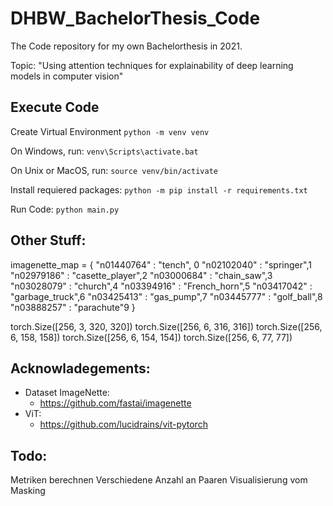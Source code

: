 # DHBW_BachelorThesis_Code

The Code repository for my own Bachelorthesis in 2021. 

Topic: "Using attention techniques for explainability of deep learning models in computer vision"

## Execute Code

Create Virtual Environment
```python -m venv venv```

On Windows, run:
```venv\Scripts\activate.bat```

On Unix or MacOS, run:
```source venv/bin/activate```


Install requiered packages:
```python -m pip install -r requirements.txt```

Run Code:
```python main.py```

## Other Stuff:

imagenette_map = { 
    "n01440764" : "tench", 0
    "n02102040" : "springer",1
    "n02979186" : "casette_player",2
    "n03000684" : "chain_saw",3
    "n03028079" : "church",4
    "n03394916" : "French_horn",5
    "n03417042" : "garbage_truck",6
    "n03425413" : "gas_pump",7
    "n03445777" : "golf_ball",8
    "n03888257" : "parachute"9
}

torch.Size([256, 3, 320, 320])
torch.Size([256, 6, 316, 316])
torch.Size([256, 6, 158, 158])
torch.Size([256, 6, 154, 154])
torch.Size([256, 6, 77, 77])

## Acknowladegements:

- Dataset ImageNette:
    - https://github.com/fastai/imagenette
- ViT:
    - https://github.com/lucidrains/vit-pytorch


## Todo:

Metriken berechnen
Verschiedene Anzahl an Paaren
Visualisierung vom Masking

